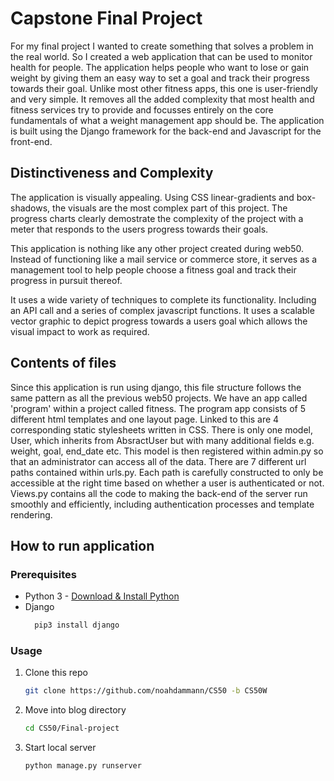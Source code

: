# Capstone Final Project

For my final project I wanted to create something that solves a problem in the real world. So I created a web application that can be used to monitor health for people. The application helps people who want to lose or gain weight by giving them an easy way to set a goal and track their progress towards their goal. Unlike most other fitness apps, this one is user-friendly and very simple. It removes all the added complexity that most health and fitness services try to provide and focusses entirely on the core fundamentals of what a weight management app should be. The application is built using the Django framework for the back-end and Javascript for the front-end. 

## Distinctiveness and Complexity

The application is visually appealing. Using CSS linear-gradients and box-shadows, the visuals are the most complex part of this project. The progress charts clearly demostrate the complexity of the project with a meter that responds to the users progress towards their goals.

This application is nothing like any other project created during web50. Instead of functioning like a mail service or commerce store, it serves as a management tool to help people choose a fitness goal and track their progress in pursuit thereof.

It uses a wide variety of techniques to complete its functionality. Including an API call and a series of complex javascript functions. It uses a scalable vector graphic to depict progress towards a users goal which allows the visual impact to work as required.

## Contents of files

Since this application is run using django, this file structure follows the same pattern as all the previous web50 projects. We have an app called 'program' within a project called fitness. The program app consists of 5 different html templates and one layout page. Linked to this are 4 corresponding static stylesheets written in CSS. There is only one model, User, which inherits from AbsractUser but with many additional fields e.g. weight, goal, end_date etc. This model is then registered within admin.py so that an administrator can access all of the data. There are 7 different url paths contained within urls.py. Each path is carefully constructed to only be accessible at the right time based on whether a user is authenticated or not. Views.py contains all the code to making the back-end of the server run smoothly and efficiently, including authentication processes and template rendering.

## How to run application

### Prerequisites
  - Python 3 - [Download & Install Python](https://www.python.org/downloads/)
  - Django
    ```sh
      pip3 install django
    ```

### Usage

1. Clone this repo
   ```sh
   git clone https://github.com/noahdammann/CS50 -b CS50W
   ```
2. Move into blog directory
   ```sh
   cd CS50/Final-project
   ```
3. Start local server
   ```sh
   python manage.py runserver
   ```
